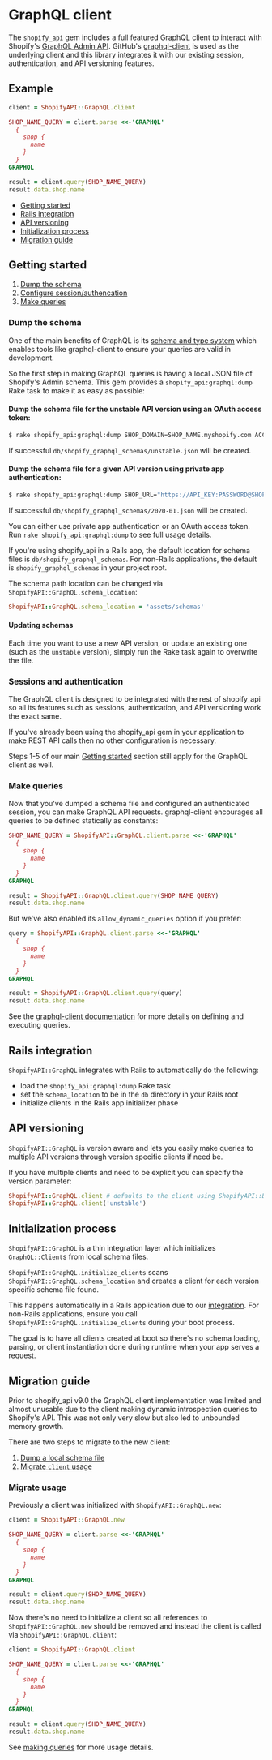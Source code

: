 # GraphQL client

The `shopify_api` gem includes a full featured GraphQL client to interact with
Shopify's [GraphQL Admin API](https://help.shopify.com/en/api/graphql-admin-api).
GitHub's [graphql-client](https://github.com/github/graphql-client) is used as
the underlying client and this library integrates it with our existing
session, authentication, and API versioning features.

## Example

```ruby
client = ShopifyAPI::GraphQL.client

SHOP_NAME_QUERY = client.parse <<-'GRAPHQL'
  {
    shop {
      name
    }
  }
GRAPHQL

result = client.query(SHOP_NAME_QUERY)
result.data.shop.name
```

* [Getting started](#getting-started)
* [Rails integration](#rails-integration)
* [API versioning](#api-versioning)
* [Initialization process](#initialization-process)
* [Migration guide](#migration-guide)

## Getting started

1. [Dump the schema](#dump-the-schema)
2. [Configure session/authencation](#sessions-and-authentication)
3. [Make queries](#make-queries)

### Dump the schema
One of the main benefits of GraphQL is its [schema and type system](https://graphql.org/learn/schema/)
which enables tools like graphql-client to ensure your queries are valid in development.

So the first step in making GraphQL queries is having a local JSON file of Shopify's Admin schema.
This gem provides a `shopify_api:graphql:dump` Rake task to make it as easy as possible:

#### Dump the schema file for the unstable API version using an OAuth access token:
```bash
$ rake shopify_api:graphql:dump SHOP_DOMAIN=SHOP_NAME.myshopify.com ACCESS_TOKEN=abc API_VERSION=unstable
```

If successful `db/shopify_graphql_schemas/unstable.json` will be created.

#### Dump the schema file for a given API version using private app authentication:
```bash
$ rake shopify_api:graphql:dump SHOP_URL="https://API_KEY:PASSWORD@SHOP_NAME.myshopify.com" API_VERSION=2020-01
```

If successful `db/shopify_graphql_schemas/2020-01.json` will be created.

You can either use private app authentication or an OAuth access token. Run `rake shopify_api:graphql:dump`
to see full usage details.

If you're using shopify_api in a Rails app, the default location for schema files is `db/shopify_graphql_schemas`.
For non-Rails applications, the default is `shopify_graphql_schemas` in your project root.

The schema path location can be changed via `ShopifyAPI::GraphQL.schema_location`:

```ruby
ShopifyAPI::GraphQL.schema_location = 'assets/schemas'
```

#### Updating schemas
Each time you want to use a new API version, or update an existing one
(such as the `unstable` version), simply run the Rake task again to overwrite the file.

### Sessions and authentication
The GraphQL client is designed to be integrated with the rest of shopify_api so
all its features such as sessions, authentication, and API versioning work the
exact same.

If you've already been using the shopify_api gem in your application to make
REST API calls then no other configuration is necessary.

Steps 1-5 of our main [Getting started](https://github.com/Shopify/shopify_api#getting-started)
section still apply for the GraphQL client as well.

### Make queries
Now that you've dumped a schema file and configured an authenticated session, you can make GraphQL API requests.
graphql-client encourages all queries to be defined statically as constants:

```ruby
SHOP_NAME_QUERY = ShopifyAPI::GraphQL.client.parse <<-'GRAPHQL'
  {
    shop {
      name
    }
  }
GRAPHQL

result = ShopifyAPI::GraphQL.client.query(SHOP_NAME_QUERY)
result.data.shop.name
```

But we've also enabled its `allow_dynamic_queries` option if you prefer:

```ruby
query = ShopifyAPI::GraphQL.client.parse <<-'GRAPHQL'
  {
    shop {
      name
    }
  }
GRAPHQL

result = ShopifyAPI::GraphQL.client.query(query)
result.data.shop.name
```

See the [graphql-client documentation](https://github.com/github/graphql-client#defining-queries)
for more details on defining and executing queries.

## Rails integration
`ShopifyAPI::GraphQL` integrates with Rails to automatically do the following:

* load the `shopify_api:graphql:dump` Rake task
* set the `schema_location` to be in the `db` directory in your Rails root
* initialize clients in the Rails app initializer phase

## API versioning
`ShopifyAPI::GraphQL` is version aware and lets you easily make queries to multiple
API versions through version specific clients if need be.

If you have multiple clients and need to be explicit you can specify the version parameter:

```ruby
ShopifyAPI::GraphQL.client # defaults to the client using ShopifyAPI::Base.api_version
ShopifyAPI::GraphQL.client('unstable')
```

## Initialization process
`ShopifyAPI::GraphQL` is a thin integration layer which initializes `GraphQL::Client`s
from local schema files.

`ShopifyAPI::GraphQL.initialize_clients` scans `ShopifyAPI::GraphQL.schema_location`
and creates a client for each version specific schema file found.

This happens automatically in a Rails application due to our [integration](#rails-integration).
For non-Rails applications, ensure you call `ShopifyAPI::GraphQL.initialize_clients`
during your boot process.

The goal is to have all clients created at boot so there's no schema loading,
parsing, or client instantiation done during runtime when your app serves a request.

## Migration guide
Prior to shopify_api v9.0 the GraphQL client implementation was limited and almost
unusable due to the client making dynamic introspection queries to Shopify's API.
This was not only very slow but also led to unbounded memory growth.

There are two steps to migrate to the new client:
1. [Dump a local schema file](#dump-the-schema)
2. [Migrate `client` usage](#migrate-usage)

### Migrate usage

Previously a client was initialized with `ShopifyAPI::GraphQL.new`:
```ruby
client = ShopifyAPI::GraphQL.new

SHOP_NAME_QUERY = client.parse <<-'GRAPHQL'
  {
    shop {
      name
    }
  }
GRAPHQL

result = client.query(SHOP_NAME_QUERY)
result.data.shop.name
```

Now there's no need to initialize a client so all references to
`ShopifyAPI::GraphQL.new` should be removed and instead the client is called
via `ShopifyAPI::GraphQL.client`:

```ruby
client = ShopifyAPI::GraphQL.client

SHOP_NAME_QUERY = client.parse <<-'GRAPHQL'
  {
    shop {
      name
    }
  }
GRAPHQL

result = client.query(SHOP_NAME_QUERY)
result.data.shop.name
```

See [making queries](#making-queries) for more usage details.
